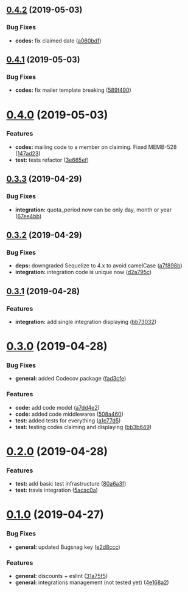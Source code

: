 ## [0.4.2](https://github.com/AEGEE/oms-discounts/compare/0.4.1...0.4.2) (2019-05-03)


### Bug Fixes

* **codes:** fix claimed date ([a060bdf](https://github.com/AEGEE/oms-discounts/commit/a060bdf))



## [0.4.1](https://github.com/AEGEE/oms-discounts/compare/0.4.0...0.4.1) (2019-05-03)


### Bug Fixes

* **codes:** fix mailer template breaking ([589f490](https://github.com/AEGEE/oms-discounts/commit/589f490))



# [0.4.0](https://github.com/AEGEE/oms-discounts/compare/0.3.3...0.4.0) (2019-05-03)


### Features

* **codes:** mailing code to a member on claiming. Fixed MEMB-528 ([147ad23](https://github.com/AEGEE/oms-discounts/commit/147ad23))
* **test:** tests refactor ([3e665ef](https://github.com/AEGEE/oms-discounts/commit/3e665ef))



## [0.3.3](https://github.com/AEGEE/oms-discounts/compare/0.3.2...0.3.3) (2019-04-29)


### Bug Fixes

* **integration:** quota_period now can be only day, month or year ([67ee4bb](https://github.com/AEGEE/oms-discounts/commit/67ee4bb))



## [0.3.2](https://github.com/AEGEE/oms-discounts/compare/0.3.1...0.3.2) (2019-04-29)


### Bug Fixes

* **deps:** downgraded Sequelize to 4.x to avoid camelCase ([a7f898b](https://github.com/AEGEE/oms-discounts/commit/a7f898b))
* **integration:** integration code is unique now ([d2a795c](https://github.com/AEGEE/oms-discounts/commit/d2a795c))



## [0.3.1](https://github.com/AEGEE/oms-discounts/compare/0.3.0...0.3.1) (2019-04-28)


### Features

* **integration:** add single integration displaying ([bb73032](https://github.com/AEGEE/oms-discounts/commit/bb73032))



# [0.3.0](https://github.com/AEGEE/oms-discounts/compare/0.2.0...0.3.0) (2019-04-28)


### Bug Fixes

* **general:** added Codecov package ([fad3cfe](https://github.com/AEGEE/oms-discounts/commit/fad3cfe))


### Features

* **code:** add code model ([a7dd4e2](https://github.com/AEGEE/oms-discounts/commit/a7dd4e2))
* **code:** added code middlewares ([508a460](https://github.com/AEGEE/oms-discounts/commit/508a460))
* **test:** added tests for everything ([a1e77d5](https://github.com/AEGEE/oms-discounts/commit/a1e77d5))
* **test:** testing codes claiming and displaying ([bb3b649](https://github.com/AEGEE/oms-discounts/commit/bb3b649))



# [0.2.0](https://github.com/AEGEE/oms-discounts/compare/v0.1.0...0.2.0) (2019-04-28)


### Features

* **test:** add basic test infrastructure ([80a6a3f](https://github.com/AEGEE/oms-discounts/commit/80a6a3f))
* **test:** travis integration ([5acac0a](https://github.com/AEGEE/oms-discounts/commit/5acac0a))



# [0.1.0](https://github.com/AEGEE/oms-discounts/compare/e2d8ccc...v0.1.0) (2019-04-27)


### Bug Fixes

* **general:** updated Bugsnag key ([e2d8ccc](https://github.com/AEGEE/oms-discounts/commit/e2d8ccc))


### Features

* **general:** discounts + eslint ([31a75f5](https://github.com/AEGEE/oms-discounts/commit/31a75f5))
* **general:** integrations management (not tested yet) ([4e168a2](https://github.com/AEGEE/oms-discounts/commit/4e168a2))



